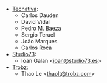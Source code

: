 - [Tecnativa](https://www.tecnativa.com):
  - Carlos Dauden
  - David Vidal
  - Pedro M. Baeza
  - Sergio Teruel
  - João Marques
  - Carlos Roca
- [Studio73](https://www.studio73.es):
  - Ioan Galan \<<ioan@studio73.es>\>
- [Trobz](https://trobz.com):  
  - Thao Le \<<thaolt@trobz.com>\>
